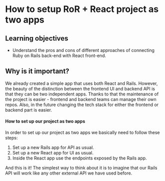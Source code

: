 # How to setup RoR + React project as two apps

## Learning objectives

- Understand the pros and cons of different approaches of connecting Ruby on Rails back-end with React front-end.

## Why is it important?

We already created a simple app that uses both React and Rails. However, the beauty of the distinction between the frontend UI and backend API is that they can be two independent apps.
Thanks to that the maintenance of the project is easier - frontend and backend teams can manage their own repos.
Also, in the future changing the tech stack for either the frontend or backend part is easier.

#### How to set up our project as two apps

In order to set up our project as two apps we basically need to follow these steps:

1. Set up a new Rails app for API as usual.
2. Set up a new React app for UI as usual.
3. Inside the React app use the endpoints exposed by the Rails app.


And this is it! The simplest way to think about it is to imagine that our Rails API will work like any other external API we have used before.

